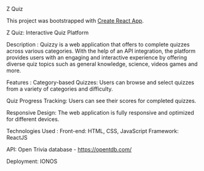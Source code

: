 Z Quiz

This project was bootstrapped with [Create React App](https://github.com/facebook/create-react-app).

Z Quiz: Interactive Quiz Platform

Description :
Quizzy is a web application that offers to complete quizzes across various categories. With the help of an API integration, the platform provides users with an engaging and interactive experience by offering diverse quiz topics such as general knowledge, science, videos games and more.

Features :
Category-based Quizzes: Users can browse and select quizzes from a variety of categories and difficulty.

Quiz Progress Tracking: Users can see their scores for completed quizzes.

Responsive Design: The web application is fully responsive and optimized for different devices.

Technologies Used :
Front-end: HTML, CSS, JavaScript
Framework: ReactJS

API: Open Trivia database - https://opentdb.com/

Deployment: IONOS
